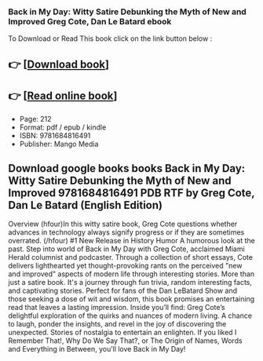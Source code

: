 ### Back in My Day: Witty Satire Debunking the Myth of New and Improved Greg Cote, Dan Le Batard ebook

To Download or Read This book click on the link button below :

## 👉  [**[Download book](http://ebooksharez.info/download.php?group=book&from=github.com&id=720333&lnk=1081 "Download book")**]

## 👉  [**[Read online book](http://ebooksharez.info/download.php?group=book&from=github.com&id=720333&lnk=1081 "Read online book")**]


* Page: 212
* Format: pdf / epub / kindle
* ISBN: 9781684816491
* Publisher: Mango Media



## Download google books books Back in My Day: Witty Satire Debunking the Myth of New and Improved 9781684816491 PDB RTF by Greg Cote, Dan Le Batard (English Edition)


Overview
(hfour)In this witty satire book, Greg Cote questions whether advances in technology always signify progress or if they are sometimes overrated.
 (/hfour) #1 New Release in History Humor A humorous look at the past. Step into world of Back in My Day with Greg Cote, acclaimed Miami Herald columnist and podcaster. Through a collection of short essays, Cote delivers lighthearted yet thought-provoking rants on the perceived &quot;new and improved&quot; aspects of modern life through interesting stories.
 More than just a satire book. It&#039;s a journey through fun trivia, random interesting facts, and captivating stories. Perfect for fans of the Dan LeBatard Show and those seeking a dose of wit and wisdom, this book promises an entertaining read that leaves a lasting impression. Inside you’ll find: Greg Cote’s delightful exploration of the quirks and nuances of modern living. A chance to laugh, ponder the insights, and revel in the joy of discovering the unexpected. Stories of nostalgia to entertain an enlighten. If you liked I Remember That!, Why Do We Say That?, or The Origin of Names, Words and Everything in Between, you’ll love Back in My Day!



